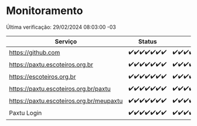 # Monitoramento

Última verificação: 29/02/2024 08:03:00 -03

|Serviço|Status|Últimas 24h|
|---|---|---|
|https://github.com|<span title="2024-02-22: OK=24">✔️</span><span title="2024-02-23: OK=24">✔️</span><span title="2024-02-24: OK=24">✔️</span><span title="2024-02-25: OK=24">✔️</span><span title="2024-02-26: OK=24">✔️</span><span title="2024-02-27: OK=24">✔️</span><span title="2024-02-28: OK=11">✔️</span>|<span title="28/02/2024 08:03:00 -03 : 200">✔️</span><span title="28/02/2024 09:10:00 -03 : 200">✔️</span><span title="28/02/2024 10:05:00 -03 : 200">✔️</span><span title="28/02/2024 11:04:00 -03 : 200">✔️</span><span title="28/02/2024 12:05:00 -03 : 200">✔️</span><span title="28/02/2024 13:07:00 -03 : 200">✔️</span><span title="28/02/2024 14:06:00 -03 : 200">✔️</span><span title="28/02/2024 15:07:00 -03 : 200">✔️</span><span title="28/02/2024 16:03:00 -03 : 200">✔️</span><span title="28/02/2024 17:07:00 -03 : 200">✔️</span><span title="28/02/2024 18:05:00 -03 : 200">✔️</span><span title="28/02/2024 19:04:00 -03 : 200">✔️</span><span title="28/02/2024 20:07:00 -03 : 200">✔️</span><span title="28/02/2024 21:29:00 -03 : 200">✔️</span><span title="28/02/2024 22:37:00 -03 : 200">✔️</span><span title="28/02/2024 23:11:00 -03 : 200">✔️</span><span title="29/02/2024 00:06:00 -03 : 200">✔️</span><span title="29/02/2024 01:07:00 -03 : 200">✔️</span><span title="29/02/2024 02:07:00 -03 : 200">✔️</span><span title="29/02/2024 03:08:00 -03 : 200">✔️</span><span title="29/02/2024 04:06:00 -03 : 200">✔️</span><span title="29/02/2024 05:08:00 -03 : 200">✔️</span><span title="29/02/2024 06:06:00 -03 : 200">✔️</span><span title="29/02/2024 07:06:00 -03 : 200">✔️</span><span title="29/02/2024 08:03:00 -03 : 200">✔️</span>|
|https://paxtu.escoteiros.org.br|<span title="2024-02-22: OK=24">✔️</span><span title="2024-02-23: OK=24">✔️</span><span title="2024-02-24: OK=24">✔️</span><span title="2024-02-25: OK=24">✔️</span><span title="2024-02-26: OK=24">✔️</span><span title="2024-02-27: OK=24">✔️</span><span title="2024-02-28: OK=11">✔️</span>|<span title="28/02/2024 08:03:00 -03 : 200">✔️</span><span title="28/02/2024 09:10:00 -03 : 200">✔️</span><span title="28/02/2024 10:05:00 -03 : 200">✔️</span><span title="28/02/2024 11:04:00 -03 : 200">✔️</span><span title="28/02/2024 12:05:00 -03 : 200">✔️</span><span title="28/02/2024 13:07:00 -03 : 200">✔️</span><span title="28/02/2024 14:06:00 -03 : 200">✔️</span><span title="28/02/2024 15:07:00 -03 : 200">✔️</span><span title="28/02/2024 16:03:00 -03 : 200">✔️</span><span title="28/02/2024 17:07:00 -03 : 200">✔️</span><span title="28/02/2024 18:05:00 -03 : 200">✔️</span><span title="28/02/2024 19:04:00 -03 : 200">✔️</span><span title="28/02/2024 20:07:00 -03 : 200">✔️</span><span title="28/02/2024 21:29:00 -03 : 200">✔️</span><span title="28/02/2024 22:37:00 -03 : 200">✔️</span><span title="28/02/2024 23:11:00 -03 : 200">✔️</span><span title="29/02/2024 00:06:00 -03 : 200">✔️</span><span title="29/02/2024 01:07:00 -03 : 200">✔️</span><span title="29/02/2024 02:07:00 -03 : 200">✔️</span><span title="29/02/2024 03:08:00 -03 : 200">✔️</span><span title="29/02/2024 04:06:00 -03 : 200">✔️</span><span title="29/02/2024 05:08:00 -03 : 200">✔️</span><span title="29/02/2024 06:06:00 -03 : 200">✔️</span><span title="29/02/2024 07:06:00 -03 : 200">✔️</span><span title="29/02/2024 08:03:00 -03 : 200">✔️</span>|
|https://escoteiros.org.br|<span title="2024-02-22: OK=24">✔️</span><span title="2024-02-23: OK=24">✔️</span><span title="2024-02-24: OK=24">✔️</span><span title="2024-02-25: OK=24">✔️</span><span title="2024-02-26: OK=24">✔️</span><span title="2024-02-27: OK=24">✔️</span><span title="2024-02-28: OK=11">✔️</span>|<span title="28/02/2024 08:03:00 -03 : 200">✔️</span><span title="28/02/2024 09:10:00 -03 : 200">✔️</span><span title="28/02/2024 10:05:00 -03 : 200">✔️</span><span title="28/02/2024 11:04:00 -03 : 200">✔️</span><span title="28/02/2024 12:05:00 -03 : 200">✔️</span><span title="28/02/2024 13:07:00 -03 : 200">✔️</span><span title="28/02/2024 14:06:00 -03 : 200">✔️</span><span title="28/02/2024 15:07:00 -03 : 200">✔️</span><span title="28/02/2024 16:03:00 -03 : 200">✔️</span><span title="28/02/2024 17:07:00 -03 : 200">✔️</span><span title="28/02/2024 18:05:00 -03 : 200">✔️</span><span title="28/02/2024 19:04:00 -03 : 200">✔️</span><span title="28/02/2024 20:07:00 -03 : 200">✔️</span><span title="28/02/2024 21:29:00 -03 : 200">✔️</span><span title="28/02/2024 22:37:00 -03 : 200">✔️</span><span title="28/02/2024 23:11:00 -03 : 200">✔️</span><span title="29/02/2024 00:06:00 -03 : 200">✔️</span><span title="29/02/2024 01:07:00 -03 : 200">✔️</span><span title="29/02/2024 02:07:00 -03 : 200">✔️</span><span title="29/02/2024 03:08:00 -03 : 200">✔️</span><span title="29/02/2024 04:06:00 -03 : 200">✔️</span><span title="29/02/2024 05:08:00 -03 : 200">✔️</span><span title="29/02/2024 06:06:00 -03 : 200">✔️</span><span title="29/02/2024 07:06:00 -03 : 200">✔️</span><span title="29/02/2024 08:03:00 -03 : 200">✔️</span>|
|https://paxtu.escoteiros.org.br/paxtu|<span title="2024-02-22: OK=24">✔️</span><span title="2024-02-23: OK=24">✔️</span><span title="2024-02-24: OK=24">✔️</span><span title="2024-02-25: OK=24">✔️</span><span title="2024-02-26: OK=24">✔️</span><span title="2024-02-27: OK=24">✔️</span><span title="2024-02-28: OK=11">✔️</span>|<span title="28/02/2024 08:03:00 -03 : 200">✔️</span><span title="28/02/2024 09:10:00 -03 : 200">✔️</span><span title="28/02/2024 10:05:00 -03 : 200">✔️</span><span title="28/02/2024 11:04:00 -03 : 200">✔️</span><span title="28/02/2024 12:05:00 -03 : 200">✔️</span><span title="28/02/2024 13:07:00 -03 : 200">✔️</span><span title="28/02/2024 14:06:00 -03 : 200">✔️</span><span title="28/02/2024 15:07:00 -03 : 200">✔️</span><span title="28/02/2024 16:03:00 -03 : 200">✔️</span><span title="28/02/2024 17:07:00 -03 : 200">✔️</span><span title="28/02/2024 18:05:00 -03 : 0">❌</span><span title="28/02/2024 19:04:00 -03 : 200">✔️</span><span title="28/02/2024 20:07:00 -03 : 200">✔️</span><span title="28/02/2024 21:29:00 -03 : 200">✔️</span><span title="28/02/2024 22:37:00 -03 : 200">✔️</span><span title="28/02/2024 23:11:00 -03 : 200">✔️</span><span title="29/02/2024 00:07:00 -03 : 200">✔️</span><span title="29/02/2024 01:07:00 -03 : 200">✔️</span><span title="29/02/2024 02:07:00 -03 : 200">✔️</span><span title="29/02/2024 03:08:00 -03 : 200">✔️</span><span title="29/02/2024 04:06:00 -03 : 200">✔️</span><span title="29/02/2024 05:08:00 -03 : 200">✔️</span><span title="29/02/2024 06:07:00 -03 : 200">✔️</span><span title="29/02/2024 07:06:00 -03 : 200">✔️</span><span title="29/02/2024 08:03:00 -03 : 200">✔️</span>|
|https://paxtu.escoteiros.org.br/meupaxtu|<span title="2024-02-22: OK=24">✔️</span><span title="2024-02-23: OK=24">✔️</span><span title="2024-02-24: OK=24">✔️</span><span title="2024-02-25: OK=24">✔️</span><span title="2024-02-26: OK=24">✔️</span><span title="2024-02-27: OK=24">✔️</span><span title="2024-02-28: OK=11">✔️</span>|<span title="28/02/2024 08:03:00 -03 : 200">✔️</span><span title="28/02/2024 09:10:00 -03 : 200">✔️</span><span title="28/02/2024 10:05:00 -03 : 200">✔️</span><span title="28/02/2024 11:04:00 -03 : 200">✔️</span><span title="28/02/2024 12:05:00 -03 : 200">✔️</span><span title="28/02/2024 13:07:00 -03 : 200">✔️</span><span title="28/02/2024 14:06:00 -03 : 200">✔️</span><span title="28/02/2024 15:07:00 -03 : 200">✔️</span><span title="28/02/2024 16:03:00 -03 : 200">✔️</span><span title="28/02/2024 17:07:00 -03 : 200">✔️</span><span title="28/02/2024 18:05:00 -03 : 200">✔️</span><span title="28/02/2024 19:04:00 -03 : 200">✔️</span><span title="28/02/2024 20:07:00 -03 : 200">✔️</span><span title="28/02/2024 21:29:00 -03 : 200">✔️</span><span title="28/02/2024 22:37:00 -03 : 200">✔️</span><span title="28/02/2024 23:11:00 -03 : 200">✔️</span><span title="29/02/2024 00:07:00 -03 : 200">✔️</span><span title="29/02/2024 01:07:00 -03 : 200">✔️</span><span title="29/02/2024 02:07:00 -03 : 200">✔️</span><span title="29/02/2024 03:08:00 -03 : 200">✔️</span><span title="29/02/2024 04:06:00 -03 : 200">✔️</span><span title="29/02/2024 05:08:00 -03 : 200">✔️</span><span title="29/02/2024 06:07:00 -03 : 200">✔️</span><span title="29/02/2024 07:06:00 -03 : 200">✔️</span><span title="29/02/2024 08:03:00 -03 : 200">✔️</span>|
|Paxtu Login|<span title="2024-02-22: OK=24">✔️</span><span title="2024-02-23: OK=24">✔️</span><span title="2024-02-24: OK=24">✔️</span><span title="2024-02-25: OK=24">✔️</span><span title="2024-02-26: OK=24">✔️</span><span title="2024-02-27: OK=24">✔️</span><span title="2024-02-28: OK=11">✔️</span>|<span title="28/02/2024 08:03:00 -03 : 200">✔️</span><span title="28/02/2024 09:10:00 -03 : 200">✔️</span><span title="28/02/2024 10:05:00 -03 : 200">✔️</span><span title="28/02/2024 11:04:00 -03 : 200">✔️</span><span title="28/02/2024 12:05:00 -03 : 200">✔️</span><span title="28/02/2024 13:07:00 -03 : 200">✔️</span><span title="28/02/2024 14:06:00 -03 : 200">✔️</span><span title="28/02/2024 15:07:00 -03 : 200">✔️</span><span title="28/02/2024 16:03:00 -03 : 200">✔️</span><span title="28/02/2024 17:07:00 -03 : 200">✔️</span><span title="28/02/2024 18:05:00 -03 : 200">✔️</span><span title="28/02/2024 19:04:00 -03 : 200">✔️</span><span title="28/02/2024 20:07:00 -03 : 200">✔️</span><span title="28/02/2024 21:29:00 -03 : 200">✔️</span><span title="28/02/2024 22:37:00 -03 : 200">✔️</span><span title="28/02/2024 23:11:00 -03 : 200">✔️</span><span title="29/02/2024 00:07:00 -03 : 200">✔️</span><span title="29/02/2024 01:07:00 -03 : 200">✔️</span><span title="29/02/2024 02:07:00 -03 : 200">✔️</span><span title="29/02/2024 03:08:00 -03 : 200">✔️</span><span title="29/02/2024 04:06:00 -03 : 200">✔️</span><span title="29/02/2024 05:08:00 -03 : 200">✔️</span><span title="29/02/2024 06:07:00 -03 : 200">✔️</span><span title="29/02/2024 07:06:00 -03 : 200">✔️</span><span title="29/02/2024 08:03:00 -03 : 200">✔️</span>|

